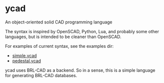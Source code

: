 ycad
====

An object-oriented solid CAD programming language

The syntax is inspired by OpenSCAD, Python, Lua, and probably
some other languages, but is intended to be cleaner than OpenSCAD.

For examples of current syntax, see the examples dir:
* [simple.ycad](examples/simple.ycad)
* [pedestal.ycad](examples/pedestal.ycad)

ycad uses BRL-CAD as a backend. So in a sense, this is a simple
language for generating BRL-CAD databases.

